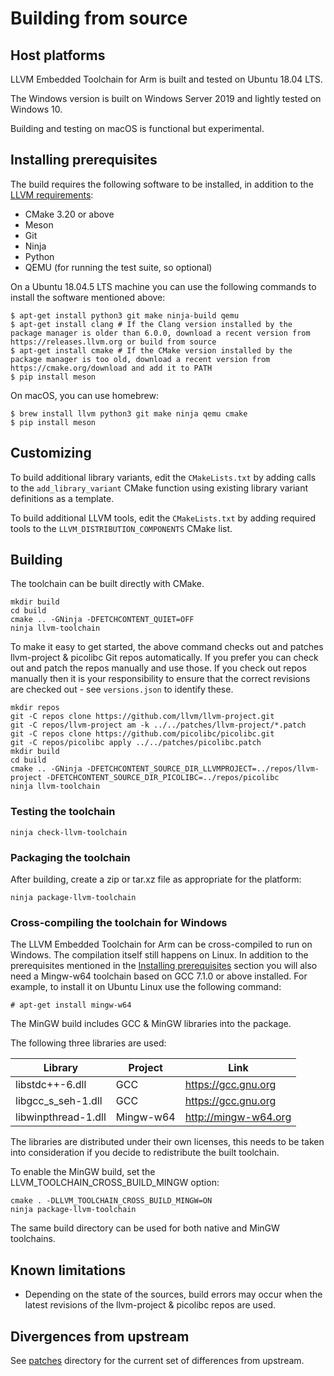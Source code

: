# Building from source

## Host platforms

LLVM Embedded Toolchain for Arm is built and tested on Ubuntu 18.04 LTS.

The Windows version is built on Windows Server 2019 and lightly tested on Windows 10.

Building and testing on macOS is functional but experimental.

## Installing prerequisites

The build requires the following software to be installed, in addition
to the [LLVM requirements](https://llvm.org/docs/GettingStarted.html#software):
* CMake 3.20 or above
* Meson
* Git
* Ninja
* Python
* QEMU (for running the test suite, so optional)

On a Ubuntu 18.04.5 LTS machine you can use the following commands to install
the software mentioned above:
```
$ apt-get install python3 git make ninja-build qemu
$ apt-get install clang # If the Clang version installed by the package manager is older than 6.0.0, download a recent version from https://releases.llvm.org or build from source
$ apt-get install cmake # If the CMake version installed by the package manager is too old, download a recent version from https://cmake.org/download and add it to PATH
$ pip install meson
```

On macOS, you can use homebrew:
```
$ brew install llvm python3 git make ninja qemu cmake
$ pip install meson
```

## Customizing

To build additional library variants, edit the `CMakeLists.txt` by adding
calls to the `add_library_variant` CMake function using existing library
variant definitions as a template.

To build additional LLVM tools, edit the `CMakeLists.txt` by adding required
tools to the `LLVM_DISTRIBUTION_COMPONENTS` CMake list.

## Building

The toolchain can be built directly with CMake.

```
mkdir build
cd build
cmake .. -GNinja -DFETCHCONTENT_QUIET=OFF
ninja llvm-toolchain
```

To make it easy to get started, the above command checks out and patches llvm-project & picolibc Git repos automatically.
If you prefer you can check out and patch the repos manually and use those.
If you check out repos manually then it is your responsibility to ensure that the correct revisions are checked out - see `versions.json` to identify these.

```
mkdir repos
git -C repos clone https://github.com/llvm/llvm-project.git
git -C repos/llvm-project am -k ../../patches/llvm-project/*.patch
git -C repos clone https://github.com/picolibc/picolibc.git
git -C repos/picolibc apply ../../patches/picolibc.patch
mkdir build
cd build
cmake .. -GNinja -DFETCHCONTENT_SOURCE_DIR_LLVMPROJECT=../repos/llvm-project -DFETCHCONTENT_SOURCE_DIR_PICOLIBC=../repos/picolibc
ninja llvm-toolchain
```

### Testing the toolchain

```
ninja check-llvm-toolchain
```

### Packaging the toolchain

After building, create a zip or tar.xz file as appropriate for the platform:
```
ninja package-llvm-toolchain
```

### Cross-compiling the toolchain for Windows

The LLVM Embedded Toolchain for Arm can be cross-compiled to run on Windows.
The compilation itself still happens on Linux. In addition to the prerequisites
mentioned in the [Installing prerequisites](#installing-prerequisites) section
you will also need a Mingw-w64 toolchain based on GCC 7.1.0 or above installed.
For example, to install it on Ubuntu Linux use the following command:
```
# apt-get install mingw-w64
```

The MinGW build includes GCC & MinGW libraries into the package.

The following three libraries are used:

Library             | Project   | Link
--------------------|-----------|---------------------
libstdc++-6.dll     | GCC       | https://gcc.gnu.org
libgcc_s_seh-1.dll  | GCC       | https://gcc.gnu.org
libwinpthread-1.dll | Mingw-w64 | http://mingw-w64.org

The libraries are distributed under their own licenses, this needs to
be taken into consideration if you decide to redistribute the built toolchain.

To enable the MinGW build, set the LLVM_TOOLCHAIN_CROSS_BUILD_MINGW option:
```
cmake . -DLLVM_TOOLCHAIN_CROSS_BUILD_MINGW=ON
ninja package-llvm-toolchain
```
The same build directory can be used for both native and MinGW toolchains.

## Known limitations
* Depending on the state of the sources, build errors may occur when
  the latest revisions of the llvm-project & picolibc repos are used.

## Divergences from upstream

See [patches](https://github.com/ARM-software/LLVM-embedded-toolchain-for-Arm/tree/main/patches)
directory for the current set of differences from upstream.
